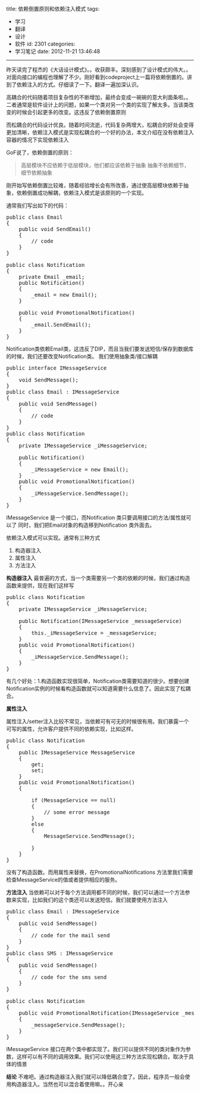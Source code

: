 title: 依赖倒置原则和依赖注入模式
tags:
  - 学习
  - 翻译
  - 设计
  - 软件
id: 2301
categories:
  - 学习笔记
date: 2012-11-21 13:46:48
---

昨天读完了程杰的《大话设计模式》。。收获颇丰。深刻感到了设计模式的伟大。。对面向接口的编程也理解了不少。刚好看到codeproject上一篇将依赖倒置的。讲到了依赖注入的方式。仔细读了一下。翻译一遍加深认识。

高耦合的代码随着项目复杂性的不断增加，最终会变成一碗碗的意大利面条啦。。二者通常是软件设计上的问题，如果一个类对另一个类的实现了解太多。当该类改变的时候会引起更多的改变。这违反了依赖倒置原则

而松耦合的代码设计优良。随着时间流逝，代码复杂两增大，松耦合的好处会变得更加清晰，依赖注入模式是实现松耦合的一个好的办法，本文介绍在没有依赖注入容器的情况下实现依赖注入

GoF说了，依赖倒置的原则：

> 高层模块不应依赖于低层模块，他们都应该依赖于抽象
> 抽象不依赖细节，细节依赖抽象

刚开始写依赖倒置比较难，随着经验增长会有所改善，通过使高层模块依赖于抽象，依赖倒置成功解耦，依赖注入模式是该原则的一个实现。

通常我们写出如下的代码：

<pre class="lang:default decode:true " >public class Email
{
    public void SendEmail()
    {
        // code
    }
}

public class Notification
{
    private Email _email;
    public Notification()
    {
        _email = new Email();
    }

    public void PromotionalNotification()
    {
        _email.SendEmail();
    }
}
</pre> 

Notification类依赖Email类，这违反了DIP，而且当我们要发送短信/保存到数据库的时候，我们还要改变Notification类。
我们使用抽象类/接口解耦

<pre class="lang:default decode:true " >public interface IMessageService
{
    void SendMessage();
}
public class Email : IMessageService
{
    public void SendMessage()
    {
        // code
    }
}
public class Notification
{
    private IMessageService _iMessageService;

    public Notification()
    {
        _iMessageService = new Email();
    }
    public void PromotionalNotification()
    {
        _iMessageService.SendMessage();
    }
}
</pre> 

IMessageService 是一个接口，而Notification 类只要调用接口的方法/属性就可以了
同时，我们把Email对象的构造移到Notification 类外面去。

依赖注入模式可以实现。通常有三种方式
1.	构造器注入
2.	属性注入
3.	方法注入

**构造器注入**
最普遍的方式，当一个类需要另一个类的依赖的时候，我们通过构造函数来提供，现在我们这样写

<pre class="lang:default decode:true " >public class Notification
{
    private IMessageService _iMessageService;

    public Notification(IMessageService _messageService)
    {
        this._iMessageService = _messageService;
    }
    public void PromotionalNotification()
    {
        _iMessageService.SendMessage();
    }
}</pre> 

有几个好处：1.构造函数实现很简单，Notification类需要知道的很少。想要创建Notification实例的时候看构造函数就可以知道需要什么信息了。因此实现了松耦合。

**属性注入**

属性注入/setter注入比较不常见，当依赖可有可无的时候很有用。我们暴露一个可写的属性，允许客户提供不同的依赖实现，比如这样。

<pre class="lang:default decode:true " >public class Notification
{
    public IMessageService MessageService
    {
        get;
        set;
    }
    public void PromotionalNotification()
    {

        if (MessageService == null)
        {
            // some error message
        }
        else
        {
            MessageService.SendMessage();

        }
    }
}</pre> 

没有了构造函数。而用属性来替换，在PromotionalNotifications 方法里我们需要检查MessageService的值或者提供相应的服务。

**方法注入**
当依赖可以对于每个方法调用都不同的时候，我们可以通过一个方法参数来实现，比如我们的这个类还可以发送短信。我们就要使用方法注入

<pre class="lang:default decode:true " >public class Email : IMessageService
{
    public void SendMessage()
    {
        // code for the mail send
    }
}
public class SMS : IMessageService
{
    public void SendMessage()
    {
        // code for the sms send
    }
}

public class Notification
{
    public void PromotionalNotification(IMessageService _messageService)
    {
        _messageService.SendMessage();
    }
}
</pre> 

IMessageService  接口在两个类中都实现了。我们可以提供不同的类对象作为参数，这样可以有不同的调用效果。我们可以使用这三种方法实现松耦合。取决于具体的情景

**结论**
不难吧。通过构造器注入我们就可以降低耦合度了。因此，程序员一般会使用构造器注入。当然也可以混合着使用嘛。。开心亲